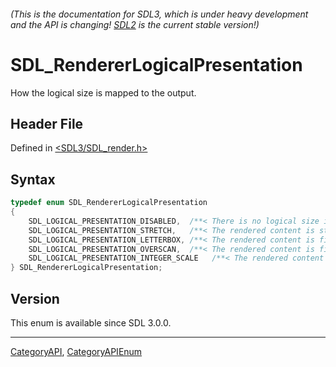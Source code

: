 ###### (This is the documentation for SDL3, which is under heavy development and the API is changing! [SDL2](https://wiki.libsdl.org/SDL2/) is the current stable version!)
# SDL_RendererLogicalPresentation

How the logical size is mapped to the output.

## Header File

Defined in [<SDL3/SDL_render.h>](https://github.com/libsdl-org/SDL/blob/main/include/SDL3/SDL_render.h)

## Syntax

```c
typedef enum SDL_RendererLogicalPresentation
{
    SDL_LOGICAL_PRESENTATION_DISABLED,  /**< There is no logical size in effect */
    SDL_LOGICAL_PRESENTATION_STRETCH,   /**< The rendered content is stretched to the output resolution */
    SDL_LOGICAL_PRESENTATION_LETTERBOX, /**< The rendered content is fit to the largest dimension and the other dimension is letterboxed with black bars */
    SDL_LOGICAL_PRESENTATION_OVERSCAN,  /**< The rendered content is fit to the smallest dimension and the other dimension extends beyond the output bounds */
    SDL_LOGICAL_PRESENTATION_INTEGER_SCALE   /**< The rendered content is scaled up by integer multiples to fit the output resolution */
} SDL_RendererLogicalPresentation;
```

## Version

This enum is available since SDL 3.0.0.

----
[CategoryAPI](CategoryAPI), [CategoryAPIEnum](CategoryAPIEnum)

